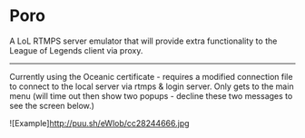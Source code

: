 Poro
===============

A LoL RTMPS server emulator that will provide extra functionality to the League of Legends client via proxy.

------------------------------------

Currently using the Oceanic certificate - requires a modified connection file to connect to the local server via rtmps & login server. Only gets to the main menu (will time out then show two popups - decline these two messages to see the screen below.)

![Example]http://puu.sh/eWlob/cc28244666.jpg